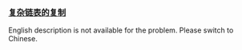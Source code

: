 ### [复杂链表的复制 ](https://leetcode.com/problems/fu-za-lian-biao-de-fu-zhi-lcof)

English description is not available for the problem. Please switch to Chinese.